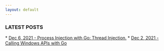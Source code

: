 ```yaml
---
layout: default
---
```


<h3>LATEST POSTS</h3>
* <a href="./posts/2021/12/process-injection-with-go.html">Dec 6, 2021 - Process Injection with Go: Thread Injection.</a>
* <a href="./posts/2021/12/call-windows-api-with-go.html">Dec 2, 2021 - Calling Windows APIs with Go</a>
